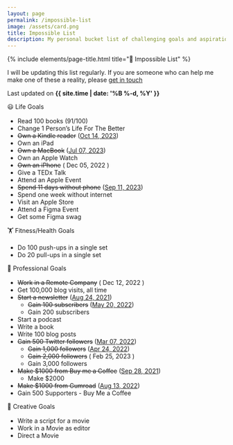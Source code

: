 ```yaml
---	
layout: page
permalink: /impossible-list
image: /assets/card.png
title: Impossible List
description: My personal bucket list of challenging goals and aspirations
---
```


{% include elements/page-title.html title="🎯️ Impossible List" %}

I will be updating this list regularly. If you are someone who can help me make one of these a reality, please [get in touch](mailto:hi@vyshnav.xyz)

Last updated on **{{ site.time | date: '%B %-d, %Y' }}**

<div class="about-sec-h text-mute" style="margin-bottom: 1rem;">😃 Life Goals</div>

- Read 100 books (91/100)
- Change 1 Person’s Life For The Better
- ~~Own a Kindle reader~~ ([Oct 14, 2023](https://x.com/vyshnav_xyz/status/1713197121195971045))
- Own an iPad
- ~~Own a MacBook~~ ([Jul 07, 2023](https://twitter.com/vyshnav_xyz/status/1677315178126274563))
- Own an Apple Watch
- ~~Own an iPhone~~ ( Dec 05, 2022 )
- Give a TEDx Talk
- Attend an Apple Event
- ~~Spend 11 days without phone~~ ([Sep 11, 2023](https://x.com/vyshnav_xyz/status/1697254933857546517))
- Spend one week without internet
- Visit an Apple Store
- Attend a Figma Event
- Get some Figma swag

<div class="about-sec-h text-mute" style="margin-bottom: 1rem;">🏋️ Fitness/Health Goals</div>

- Do 100 push-ups in a single set
- Do 20 pull-ups in a single set

<div class="about-sec-h text-mute" style="margin-bottom: 1rem;">💼 Professional Goals</div>

- ~~Work in a Remote Company~~ ( Dec 12, 2022 )
- Get 100,000 blog visits, all time
- ~~Start a newsletter~~ ([Aug 24, 2021](/microblog/launched-my-newsletter))
    - ~~Gain 100 subscribers~~ ([May 20, 2022](https://twitter.com/vyshnav_xyz/status/1527575463111032832))
    - Gain 200 subscribers
- Start a podcast
- Write a book
- Write 100 blog posts
- ~~Gain 500 Twitter followers~~ ([Mar 07, 2022](https://twitter.com/vyshnav_xyz/status/1500835594146045956))
    - ~~Gain 1,000 followers~~ ([Apr 24, 2022](https://twitter.com/vyshnav_xyz/status/1518463933513830401))
    - ~~Gain 2,000 followers~~ ( Feb 25, 2023 )
    - Gain 3,000 followers
- ~~Make $1000 from Buy me a Coffee~~ ([Sep 28, 2021](/microblog/made-my-first-1000-on-the-internet))
    - Make $2000
- ~~Make $1000 from Gumroad~~ ([Aug 13, 2022](https://twitter.com/vyshnav_xyz/status/1558318494969733121))
- Gain 500 Supporters - Buy Me a Coffee

<div class="about-sec-h text-mute" style="margin-bottom: 1rem;">🎨 Creative Goals</div>

- Write a script for a movie
- Work in a Movie as editor
- Direct a Movie